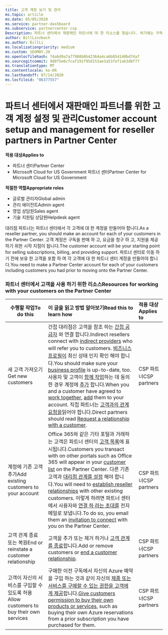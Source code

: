 ```yaml
---
title: 고객 계정 보기 및 관리
ms.topic: article
ms.date: 05/05/2020
ms.service: partner-dashboard
ms.subservice: partnercenter-csp
Description: 파트너 센터에서 재판매인 파트너에 대 한 리소스를 찾습니다. 여기에는 구독, 요금 청구 또는 제품 지원을 판매 하기 전에 고객 계정을 만드는 작업이 포함 됩니다.
author: BillLinzbach
ms.author: BillLi
ms.localizationpriority: medium
ms.custom: SEOMAY.20
ms.openlocfilehash: 74abd9a7a77980b8b42364a4ca6b854140bd74af
ms.sourcegitcommit: 9d0f5e6cfcaf191f95d153ae3a53fef1ab3d6f77
ms.translationtype: MT
ms.contentlocale: ko-KR
ms.lasthandoff: 07/14/2020
ms.locfileid: "86377557"
---
```

# <a name="customer-account-setup-and-management-for-reseller-partners-in-partner-center"></a><span data-ttu-id="1ccec-104">파트너 센터에서 재판매인 파트너를 위한 고객 계정 설정 및 관리</span><span class="sxs-lookup"><span data-stu-id="1ccec-104">Customer account setup and management for reseller partners in Partner Center</span></span>

<span data-ttu-id="1ccec-105">**적용 대상**</span><span class="sxs-lookup"><span data-stu-id="1ccec-105">**Applies to**</span></span>

-  <span data-ttu-id="1ccec-106">파트너 센터</span><span class="sxs-lookup"><span data-stu-id="1ccec-106">Partner Center</span></span>
-  <span data-ttu-id="1ccec-107">Microsoft Cloud for US Government 파트너 센터</span><span class="sxs-lookup"><span data-stu-id="1ccec-107">Partner Center for Microsoft Cloud for US Government</span></span>

<span data-ttu-id="1ccec-108">**적절한 역할**</span><span class="sxs-lookup"><span data-stu-id="1ccec-108">**Appropriate roles**</span></span>

- <span data-ttu-id="1ccec-109">글로벌 관리자</span><span class="sxs-lookup"><span data-stu-id="1ccec-109">Global admin</span></span>
- <span data-ttu-id="1ccec-110">관리 에이전트</span><span class="sxs-lookup"><span data-stu-id="1ccec-110">Admin agent</span></span>
- <span data-ttu-id="1ccec-111">영업 상담원</span><span class="sxs-lookup"><span data-stu-id="1ccec-111">Sales agent</span></span>
- <span data-ttu-id="1ccec-112">기술 지원팀 상담원</span><span class="sxs-lookup"><span data-stu-id="1ccec-112">Helpdesk agent</span></span>

<span data-ttu-id="1ccec-113">대리점 파트너는 파트너 센터에서 각 고객에 대 한 계정을 만들어야 합니다.</span><span class="sxs-lookup"><span data-stu-id="1ccec-113">As a reseller partner, you should make an account for each of your customers in the Partner Center.</span></span> <span data-ttu-id="1ccec-114">고객 계정은 구독을 판매 하 고, 요금을 청구 하 고, 지원을 제공 하기 위한 시작 지점이 됩니다.</span><span class="sxs-lookup"><span data-stu-id="1ccec-114">The customer account will be your starting point for selling subscriptions, billing, and providing support.</span></span> <span data-ttu-id="1ccec-115">파트너 센터로 이동 하기 전에 보유 한 고객을 포함 하 여 각 고객에 대 한 파트너 센터 계정을 만들어야 합니다.</span><span class="sxs-lookup"><span data-stu-id="1ccec-115">You need to make a Partner Center account for each of your customers including customers you had prior to moving onto the Partner Center.</span></span>

### <a name="resources-for-working-with-your-customers-on-the-partner-center"></a><span data-ttu-id="1ccec-116">파트너 센터에서 고객을 사용 하기 위한 리소스</span><span class="sxs-lookup"><span data-stu-id="1ccec-116">Resources for working with your customers on the Partner Center</span></span>

|<span data-ttu-id="1ccec-117">**수행할 작업**</span><span class="sxs-lookup"><span data-stu-id="1ccec-117">**To do this**</span></span>   |<span data-ttu-id="1ccec-118">**이 글을 읽고 방법 알아보기**</span><span class="sxs-lookup"><span data-stu-id="1ccec-118">**Read this to learn how**</span></span>   |<span data-ttu-id="1ccec-119">**적용 대상**</span><span class="sxs-lookup"><span data-stu-id="1ccec-119">**Applies to**</span></span>|
|-----------------|:----------------------------|:--------------|
|<span data-ttu-id="1ccec-120">새 고객 가져오기</span><span class="sxs-lookup"><span data-stu-id="1ccec-120">Get new customers</span></span>|<span data-ttu-id="1ccec-121">간접 대리점은 고객을 참조 하는 [간접 공급자](indirect-reseller-tasks-in-partner-center.md) 와 연결 합니다.</span><span class="sxs-lookup"><span data-stu-id="1ccec-121">Indirect resellers connect with [indirect providers](indirect-reseller-tasks-in-partner-center.md) who will refer you to customers.</span></span> <span data-ttu-id="1ccec-122">[비즈니스 프로필이](create-a-marketing-profile.md) 최신 상태 인지 확인 해야 합니다.</span><span class="sxs-lookup"><span data-stu-id="1ccec-122">You should make sure your [business profile](create-a-marketing-profile.md) is up-to-date, too.</span></span> <span data-ttu-id="1ccec-123">사용자 및 고객이 [함께 작업](responding-to-referrals.md)하는 데 동의한 경우 계정에 [추가](add-a-new-customer.md) 합니다.</span><span class="sxs-lookup"><span data-stu-id="1ccec-123">When you and a customer have agreed to [work together](responding-to-referrals.md), [add](add-a-new-customer.md) them to your account.</span></span> <span data-ttu-id="1ccec-124">직접 파트너는 [고객과의 관계 요청을](request-a-relationship-with-a-customer.md)읽어야 합니다.</span><span class="sxs-lookup"><span data-stu-id="1ccec-124">Direct partners should read [ Request a relationship with a customer](request-a-relationship-with-a-customer.md).</span></span>|<span data-ttu-id="1ccec-125">CSP 파트너</span><span class="sxs-lookup"><span data-stu-id="1ccec-125">CSP partners</span></span>|
|<span data-ttu-id="1ccec-126">계정에 기존 고객 추가</span><span class="sxs-lookup"><span data-stu-id="1ccec-126">Add existing customers to your account</span></span>   | <span data-ttu-id="1ccec-127">Office 365와 같은 기타 포털과 거래하는 고객은 파트너 센터의 [고객 목록](see-your-customer-list.md)에 표시됩니다.</span><span class="sxs-lookup"><span data-stu-id="1ccec-127">Customers you transact with on other portals such as Office 365 will appear in your [customer list](see-your-customer-list.md) on the Partner Center.</span></span> <span data-ttu-id="1ccec-128">다른 기존 고객과 [대리점 관계를 설정](indirect-reseller-tasks-in-partner-center.md) 해야 합니다.</span><span class="sxs-lookup"><span data-stu-id="1ccec-128">You will need to [establish reseller relationships](indirect-reseller-tasks-in-partner-center.md) with other existing customers.</span></span> <span data-ttu-id="1ccec-129">이렇게 하려면 파트너 센터에서 사용자와 [연결 하 라는 초대를](responding-to-referrals.md) 전자 메일로 보냅니다.</span><span class="sxs-lookup"><span data-stu-id="1ccec-129">To do so, you email them an [invitation to connect](responding-to-referrals.md) with you on the Partner Center.</span></span>   | <span data-ttu-id="1ccec-130">CSP 파트너</span><span class="sxs-lookup"><span data-stu-id="1ccec-130">CSP partners</span></span>   |
|<span data-ttu-id="1ccec-131">고객 관계 종료 또는 복원</span><span class="sxs-lookup"><span data-stu-id="1ccec-131">End or reinstate a customer relationship</span></span>   | <span data-ttu-id="1ccec-132">고객을 추가 또는 제거 하거나 [고객 관계를 종료](remove-a-relationship.md)합니다.</span><span class="sxs-lookup"><span data-stu-id="1ccec-132">Add or remove customers or [end a customer relationship](remove-a-relationship.md).</span></span>  |   <span data-ttu-id="1ccec-133">CSP 파트너</span><span class="sxs-lookup"><span data-stu-id="1ccec-133">CSP partners</span></span> |
|<span data-ttu-id="1ccec-134">고객이 자신의 서비스를 구입할 수 있도록 허용</span><span class="sxs-lookup"><span data-stu-id="1ccec-134">Allow customers to buy their own services</span></span>   | <span data-ttu-id="1ccec-135">구매한 이전 구독에서 자신의 Azure 예약을 구입 하는 것과 같이 자신의 [제품 또는 서비스를 구매할 수 있는 권한을 고객에 게 제공](give-customers-permission.md)합니다.</span><span class="sxs-lookup"><span data-stu-id="1ccec-135">[Give customers permission to buy their own products or services](give-customers-permission.md), such as buying their own Azure reservations from a prior subscription you have purchased for them.</span></span>  | <span data-ttu-id="1ccec-136">CSP 파트너</span><span class="sxs-lookup"><span data-stu-id="1ccec-136">CSP partners</span></span> |